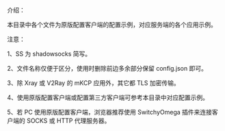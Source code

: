 介绍：

本目录中各个文件为原版配置客户端的配置示例，对应服务端的各个应用示例。

注意：

1、SS 为 shadowsocks 简写。

2、文件名称仅便于区分，使用时删除前边多余部分保留 config.json 即可。

3、除 Xray 或 V2Ray 的 mKCP 应用外，其它都 TLS 加密传输。

4、使用原版配置客户端或配置第三方客户端可参考本目录中对应配置示例。

5、若 PC 使用原版配置客户端，浏览器推荐使用 SwitchyOmega 插件来连接客户端的 SOCKS 或 HTTP 代理服务器。
